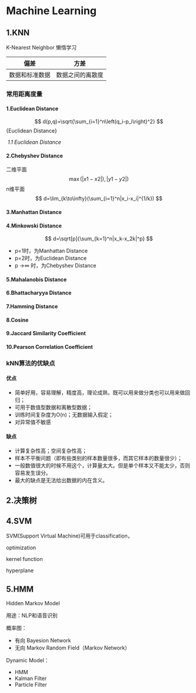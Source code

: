 # Machine Learning

## 1.KNN

K-Nearest Neighbor 懒惰学习



| 偏差           | 方差             |
| -------------- | ---------------- |
| 数据和标准数据 | 数据之间的离散度 |

### 常用距离度量

#### 1.Euclidean Distance

$$
d(p,q)=\sqrt{\sum_{i=1}^n\left(q_i-p_i\right)^2}
$$ {Euclidean Distance}

​																	*1.1 Euclidean Distance*

#### 2.Chebyshev Distance

二维平面
$$
\max(|x1-x2|),|y1-y2|)
$$
n维平面
$$
d=\lim_{k\to\infty}(\sum_{i=1}^n|x_i-x_i|^{1/k})
$$

#### 3.Manhattan Distance



#### 4.Minkowski Distance

$$
d=\sqrt[p]{\sum_{k=1}^n|x_k-x_2k|^p}
$$



- p=1时，为Manhattan Distance
- p=2时，为Euclidean Distance
- p →∞ 时，为Chebyshev Distance



#### 5.Mahalanobis Distance



#### 6.Bhattacharyya Distance



#### 7.Hamming Distance

#### 8.Cosine

#### 9.Jaccard Similarity Coefficient

#### 10.Pearson Correlation Coefficient



### kNN算法的优缺点

#### 优点

- 简单好用，容易理解，精度高，理论成熟，既可以用来做分类也可以用来做回归；
- 可用于数值型数据和离散型数据；
- 训练时间复杂度为O(n)；无数据输入假定；
- 对异常值不敏感

#### 缺点

- 计算复杂性高；空间复杂性高；
- 样本不平衡问题（即有些类别的样本数量很多，而其它样本的数量很少）；
- 一般数值很大的时候不用这个，计算量太大。但是单个样本又不能太少，否则容易发生误分。
- 最大的缺点是无法给出数据的内在含义。

## 2.决策树



## 4.SVM

SVM(Support Virtual Machine)可用于classification，

optimization

kernel function

hyperplane

## 5.HMM

Hidden Markov Model

用途：NLP和语音识别

概率图：

- 有向 Bayesion Network
- 无向 Markov Random Field（Markov Network）

Dynamic Model：

- HMM
- Kalman Filter
- Particle Filter


